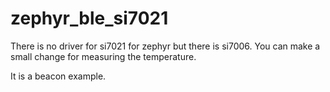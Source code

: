 # zephyr_ble_si7021

There is no driver for si7021 for zephyr but there is si7006. You can make a small change for measuring the temperature. 

It is a beacon example. 
